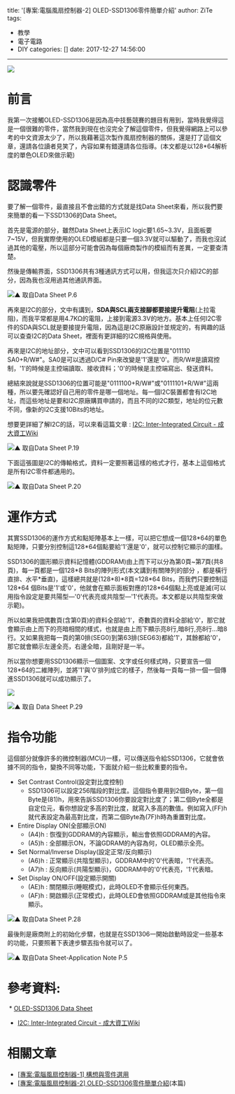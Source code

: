 title: '[專案:電腦風扇控制器-2] OLED-SSD1306零件簡單介紹'
author: ZiTe
tags:
  - 教學
  - 電子電路
  - DIY
categories: []
date: 2017-12-27 14:56:00
---
![](https://1.bp.blogspot.com/-HdFGyfRgpCI/XqUx46khu6I/AAAAAAAACIE/ODfjLdGcWiATpEiAIsihhjISX9eLH2eiQCPcBGAsYHg/s320/DSC_0357.JPG)

# 前言

我第一次接觸OLED-SSD1306是因為高中技藝競賽的題目有用到，當時我覺得這是一個很難的零件，當然我到現在也沒完全了解這個零件，但我覺得網路上可以參考的中文資源太少了，所以我藉著這次製作風扇控制器的關係，還是打了這個文章，還請各位讀者見笑了，內容如果有錯還請各位指導。(本文都是以128\*64解析度的單色OLED來做示範)

<!--more-->

# 認識零件

要了解一個零件，最直接且不會出錯的方式就是找Data Sheet來看，所以我們要來簡單的看一下SSD1306的Data Sheet。  

首先是電源的部分，雖然Data Sheet上表示IC logic要1.65~3.3V，且面板要7~15V，但我實際使用的OLED模組都是只要一個3.3V就可以驅動了，而我也沒試過其他的電壓，所以這部分可能會因為每個廠商製作的模組而有差異，一定要查清楚。  

然後是傳輸界面，SSD1306共有3種通訊方式可以用，但我這次只介紹I2C的部分，因為我也沒用過其他通訊界面。  

![▲ 取自Data Sheet P.6](https://1.bp.blogspot.com/-Vus4lU_2mhk/XqUx4xe6ziI/AAAAAAAACIE/FB4mCvhqngsyGbj77PZO6TSaGucYuMIBQCPcBGAsYHg/s1600/OLED-Power.png)

再來是I2C的部分，文中有講到，**SDA與SCL兩支接腳都要接提升電阻**(上拉電阻)，而我平常都是用4.7KΩ的電阻，上接到電源3.3V的地方。基本上任何I2C零件的SDA與SCL就是要接提升電阻，因為這是I2C原廠設計並規定的，有興趣的話可以查查I2C的Data Sheet，裡面有更詳細的I2C規格與使用。  

再來是I2C的地址部分，文中可以看到SSD1306的I2C位置是"011110 SA0+R/W#"。SA0是可以透過D/C# Pin來改變是'1'還是'0'。而R/W#是讀寫控制，'1'的時候是主控端讀取、接收資料；'0'的時候是主控端寫出、發送資料。  
  
總結來說就是SSD1306的位置可能是"0111100+R/W#"或"0111101+R/W#"這兩種，所以要先確認好自己用的零件是哪一個地址。每一個I2C裝置都會有I2C地址，而這些地址是要和I2C原廠購買申請的，而且不同的I2C類型，地址的位元數不同，像新的I2C支援10Bits的地址。  

想要更詳細了解I2C的話，可以來看這篇文章 : [I2C: Inter-Integrated Circuit - 成大資工Wiki](http://wiki.csie.ncku.edu.tw/embedded/I2C)  

![▲ 取自Data Sheet P.19](https://1.bp.blogspot.com/-aPxLHDc29VY/XqUx4__yVjI/AAAAAAAACIE/CDWH3Y0kDqs04nUPtC-idcvPuOti75mewCPcBGAsYHg/s1600/I2C%25E8%25A6%258F%25E6%25A0%25BC.jpg)

下面這張圖是I2C的傳輸格式，資料一定要照著這樣的格式才行，基本上這個格式是所有I2C零件都通用的。  

![▲ 取自Data Sheet P.20](https://1.bp.blogspot.com/-VWS0UUarM2E/XqUx43tkwGI/AAAAAAAACIE/RitqiAn7N1A-5q4ujK2_kyd5ieRKnaZEwCPcBGAsYHg/s1600/I2C%25E5%2582%25B3%25E8%25BC%25B8%25E8%25A6%258F%25E6%25A0%25BC.jpg)

# 運作方式

其實SSD1306的運作方式和點矩陣基本上一樣，可以把它想成一個128\*64的單色點矩陣，只要分別控制這128\*64個點要給'1'還是'0'，就可以控制它顯示的圖樣。  

SSD1306的圖形顯示資料記憶體(GDDRAM)由上而下可以分為第0頁~第7頁(共8頁)，每一頁都是一個128\*8 Bits的陣列形式(本文講到有關陣列的部分 ，都是橫行直排、水平\*垂直)，這樣總共就是(128\*8)\*8頁=128\*64 Bits，而我們只要控制這128\*64 個Bits是'1'或'0'，他就會在顯示面板對應的128\*64個點上亮或是滅(可以用指令設定是要共陽型—'0'代表亮或共陰型—'1'代表亮。本文都是以共陰型來做示範)。  

所以如果我把偶數頁(含第0頁)的資料全部給'1'，奇數頁的資料全部給'0'，那它就會顯示由上而下的亮暗相間的樣式，也就是由上而下顯示亮8行,暗8行,亮8行...暗8行。又如果我把每一頁的第0排(SEG0)到第63排(SEG63)都給'1'，其餘都給'0'，那它就會顯示左邊全亮，右邊全暗，且剛好是一半。  

所以當你想要用SSD1306顯示一個圖案、文字或任何樣式時，只要宣告一個128\*64的二維陣列，並將'1'與'0'排列成它的樣子，然後每一頁每一排一個一個傳進SSD1306就可以成功顯示了。  

![](https://1.bp.blogspot.com/-NRn-OHJHdSQ/XqUx4-u_VKI/AAAAAAAACIE/GtLeVmPX3qgexfVkEaD90B_q6EFENi_VQCPcBGAsYHg/s1600/OLED-Page-1.png)

![▲ 取自 Data Sheet P.29](https://1.bp.blogspot.com/-qyutGh_tkdE/XqUx4wtzecI/AAAAAAAACIE/LFob3m3Xn0Evd2_DM3MLQHg_VmtapLz5QCPcBGAsYHg/s1600/OLED-Page-2.png)

# 指令功能

這個部分就像許多的微控制器(MCU)一樣，可以傳送指令給SSD1306，它就會依據不同的指令，變換不同等功能，下面就介紹一些比較重要的指令。

* Set Contrast Control(設定對比度控制)
  * SSD1306可以設定256階段的對比度。這個指令要用到2個Byte，第一個Byte是(81)h，用來告訴SSD1306你要設定對比度了；第二個Byte全都是自定位元，看你想設定多高的對比度，就寫入多高的數值。例如寫入(FF)h就代表設定為最高對比度，而第二個Byte為(7F)h時為重置對比度。
* Entire Display ON(全部顯示ON)
  * (A4)h : 恢復到GDDRAM的內容顯示，輸出會依照GDDRAM的內容。
  * (A5)h : 全部顯示ON，不論GDRAM的內容為何，OLED顯示全亮。
* Set Normal/Inverse Display(設定正常/反向顯示)
  * (A6)h : 正常顯示(共陰型顯示)，GDDRAM中的'0'代表暗，'1'代表亮。
  * (A7)h : 反向顯示(共陽型顯示)，GDDRAM中的'0'代表亮，'1'代表暗。
* Set Display ON/OFF(設定顯示開關)
  * (AE)h : 關閉顯示(睡眠模式)，此時OLED不會顯示任何東西。
  * (AF)h : 開啟顯示(正常模式)，此時OLED會依照GDDRAM或是其他指令來顯示。

![▲ 取自Data Sheet P.28](https://1.bp.blogspot.com/-4-fpQZQO2fo/XqUx42TnoyI/AAAAAAAACIE/Iz3q3W1GH9UW_RWO8Ue1Dc6S23H8wSBKQCPcBGAsYHg/s1600/OLED-Command.png)

最後則是廠商附上的初始化步驟，也就是在SSD1306一開始啟動時設定一些基本的功能，只要照著下表達步驟丟指令就可以了。  

![▲ 取自Data Sheet-Application Note P.5](https://1.bp.blogspot.com/-1wjmZn1XG6s/XqUx4z8hZLI/AAAAAAAACIE/qBHTNl5xcbYq5r9hybfM5IXQO2DvnHDVgCPcBGAsYHg/s1600/OLED-In.png)


# 參考資料: 

 * [OLED-SSD1306 Data Sheet](https://www.google.com.tw/url?sa=t&rct=j&q=&esrc=s&source=web&cd=1&ved=0ahUKEwiRquzen9vXAhXGkZQKHacKC8YQFgglMAA&url=https%3A%2F%2Fcdn-shop.adafruit.com%2Fdatasheets%2FSSD1306.pdf&usg=AOvVaw295piYr-tzt5CnBsNVzI7X)
 * [I2C: Inter-Integrated Circuit - 成大資工Wiki](http://wiki.csie.ncku.edu.tw/embedded/I2C) 
  
# 相關文章

* [\[專案:電腦風扇控制器-1\] 構想與零件選用](/2017/11/fenctrl-1/)
* [\[專案:電腦風扇控制器-2\] OLED-SSD1306零件簡單介紹](/2017/12/fenctrl-2/)(本篇)